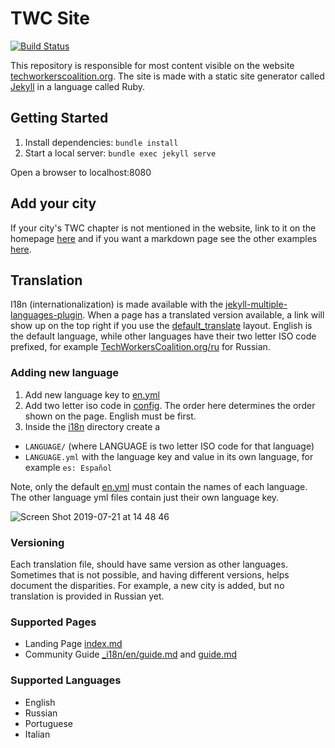 # TWC Site
[![Build Status](https://travis-ci.com/techworkersco/twc-site.svg?branch=develop)](https://travis-ci.com/techworkersco/twc-site)

This repository is responsible for most content visible on the website [techworkerscoalition.org](https://techworkerscoalition.org). The site is made with a static site generator called [Jekyll](https://jekyllrb.com/) in a language called Ruby.

## Getting Started

1. Install dependencies: `bundle install`
2. Start a local server: `bundle exec jekyll serve`

Open a browser to localhost:8080

## Add your city

If your city's TWC chapter is not mentioned in the website, link to it on the homepage [here](_layouts/home.html) and if you want a markdown page see the other examples [here](city_local).

## Translation

I18n (internationalization) is made available with the [jekyll-multiple-languages-plugin](https://github.com/kurtsson/jekyll-multiple-languages-plugin/). When a page has a translated version available, a link will show up on the top right if you use the [default_translate](_layouts/default_translate.html) layout. English is the default language, while other languages have their two letter ISO code prefixed, for example [TechWorkersCoalition.org/ru](https://TechWorkersCoalition.org/ru) for Russian.

### Adding new language
1. Add new language key to [en.yml](_i18n/en.yml)
2. Add two letter iso code in [config](_config.yml). The order here determines the order shown on the page. English must be first.
3. Inside the [i18n](_i18n) directory create a
  - `LANGUAGE/` (where LANGUAGE is two letter ISO code for that language)
  - `LANGUAGE.yml` with the language key and value in its own language, for example `es: Español`

Note, only the default [en.yml](_i18n/en.yml) must contain the names of each language. The other language yml files contain just their own language key.

![Screen Shot 2019-07-21 at 14 48 46](https://user-images.githubusercontent.com/7111514/61591397-cb0cd180-abc6-11e9-9876-1577d5c8b4bd.png)

### Versioning
Each translation file, should have same version as other languages. Sometimes that is not possible, and having different versions, helps document the disparities. For example, a new city is added, but no translation is provided in Russian yet.

### Supported Pages
* Landing Page [index.md](index.md)
* Community Guide [_i18n/en/guide.md](_i18n/en/guide.md) and [guide.md](guide.md)

### Supported Languages
* English
* Russian
* Portuguese
* Italian
